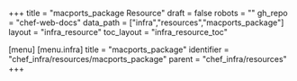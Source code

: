 +++
title = "macports_package Resource"
draft = false
robots = ""
gh_repo = "chef-web-docs"
data_path = ["infra","resources","macports_package"]
layout = "infra_resource"
toc_layout = "infra_resource_toc"

[menu]
  [menu.infra]
    title = "macports_package"
    identifier = "chef_infra/resources/macports_package"
    parent = "chef_infra/resources"
+++

<!-- The contents of this page are automatically generated from the macports_package.yaml file in the data directory. -->
<!-- To suggest a change, edit the https://github.com/chef/chef/blob/master/lib/chef/resource/macports_package.rb file
      and submit a pull request to the https://github.com/chef/chef repository. -->
